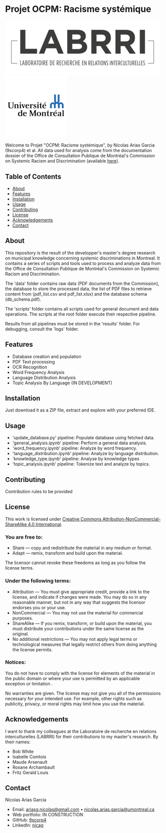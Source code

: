 # Projet OCPM: Racisme systémique

[<img src="images/labbri_logo_retina.png" alt="LABRRI" width="500"/>](https://labrri.net/)  [<img src="images/universite-de-montreal-logo-png-transparent.png" alt="Université de Montréal" width="200"/>](https://umontreal.ca/)

Welcome to Projet "OCPM: Racisme systémique", by Nicolas Arias Garcia (9scorp4) et al. All data used for analysis come from the documentation dossier of the Office de Consultation Publique de Montréal's Commission on Systemic Racism and Discrimination (available [here](https://ocpm.qc.ca/fr/r%26ds/documentation)).

## Table of Contents

- [About](#about)
- [Features](#features)
- [Installation](#installation)
- [Usage](#usage)
- [Contributing](#contributing)
- [License](#license)
- [Acknowledgements](#acknowledgements)
- [Contact](#contact)

## About

This repository is the result of the developper's master's degree research on municipal knowledge concerning systemic discriminations in Montreal. It contains a series of scripts and tools used to process and analyze data from the Office de Consultation Publique de Montréal's Commission on Systemic Racism and Discrimination.

The 'data' folder contains raw data (PDF documents from the Commission), the database to store the processed data, the list of PDF files to retrieve content from (pdf_list.csv and pdf_list.xlsx) and the database schema (db_schema.pdf).

The 'scripts' folder contains all scripts used for general document and data operations. The scripts at the root folder execute their respective pipeline.

Results from all pipelines must be stored in the 'results' folder. For debugging, consult the 'logs' folder.

## Features

- Database creation and population
- PDF Text processing
- OCR Recognition
- Word Frequency Analysis
- Language Distribution Analysis
- Topic Analysis By Language (IN DEVELOPMENT)

## Installation

Just download it as a ZIP file, extract and explore with your preferred IDE.

## Usage

- 'update_database.py' pipeline: Populate database using fetched data.
- 'general_analysis.ipynb' pipeline: Perform a general data analysis.
- 'word_frequency.ipynb' pipeline: Analyze by word frequency.
- 'language_distribution.ipynb' pipeline: Analyze by language distribution.
- 'knowledge_type.ipynb' pipeline: Analyse by knowledge types
- 'topic_analysis.ipynb' pipeline: Tokenize text and analyze by topics.

## Contributing

Contribution rules to be provided

## License

This work is licensed under [Creative Commons Attribution-NonCommercial-ShareAlike 4.0 International](https://creativecommons.org/licenses/by-nc-sa/4.0/?ref=chooser-v1).

### You are free to:
- Share — copy and redistribute the material in any medium or format.
- Adapt — remix, transform and build upon the material.

The licensor cannot revoke these freedoms as long as you follow the license terms.

### Under the following terms:
- Attribution — You must give appropriate credit, provide a link to the license, and indicate if changes were made. You may do so in any reasonable manner, but not in any way that suggests the licensor endorses you or your use.
- NonCommercial — You may not use the material for commercial purposes.
- ShareAlike — If you remix, transform, or build upon the material, you must distribute your contributions under the same license as the original.
- No additional restrictions — You may not apply legal terms or technological measures that legally restrict others from doing anything the license permits.

### Notices:
You do not have to comply with the license for elements of the material in the public domain or where your use is permitted by an applicable exception or limitation .

No warranties are given. The license may not give you all of the permissions necessary for your intended use. For example, other rights such as publicity, privacy, or moral rights may limit how you use the material.

## Acknowledgements

I want to thank my colleagues at the Laboratoire de recherche en relations interculturelles (LABRRI) for their contributions to my master's research. By their names:
- Bob White
- Isabelle Comtois
- Maude Arsenault
- Roxane Archambault
- Fritz Gerald Louis

## Contact

Nicolas Arias Garcia
- Email: ariasg.nicolas@gmail.com  •  nicolas.arias.garcia@umontreal.ca
- Web portfolio: IN CONSTRUCTION
- GitHub: [9scorp4](https://github.com/9scorp4)
- LinkedIn: [nicag](https://www.linkedin.com/in/nicag/)
